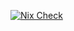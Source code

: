 [![Nix Check](https://github.com/T4D4-IU/dotfiles/actions/workflows/nix-check.yml/badge.svg)](https://github.com/T4D4-IU/dotfiles/actions/workflows/nix-check.yml)
